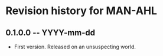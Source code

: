 # Revision history for MAN-AHL

## 0.1.0.0  -- YYYY-mm-dd

* First version. Released on an unsuspecting world.

